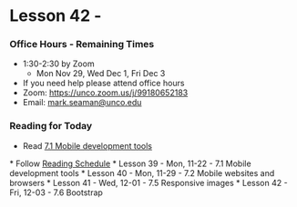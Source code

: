 # Lesson 42 - 

### Office Hours - Remaining Times
* 1:30-2:30 by Zoom
    * Mon Nov 29, Wed Dec 1, Fri Dec 3
* If you need help please attend office hours
* Zoom:  https://unco.zoom.us/j/99180652183
* Email: mark.seaman@unco.edu      


### Reading for Today  
* Read <a target="_blank" 
href="https://learn.zybooks.com/zybook/UNCOBACS200SeamanFall2021/chapter/7/section/1">
7.1 Mobile development tools
</a>
* Follow <a target="_blank" href="/course/bacs200/docs/ZybooksReading">Reading Schedule</a>
* Lesson 39 - Mon, 11-22 - 7.1 Mobile development tools
* Lesson 40 - Mon, 11-29 - 7.2 Mobile websites and browsers
* Lesson 41 - Wed, 12-01 - 7.5 Responsive images
* Lesson 42 - Fri, 12-03 - 7.6 Bootstrap
